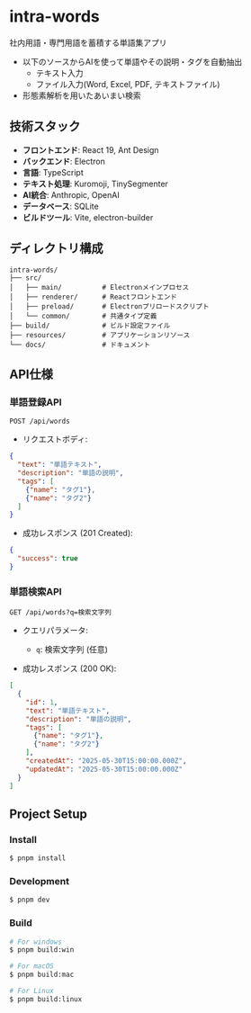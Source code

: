 # intra-words

社内用語・専門用語を蓄積する単語集アプリ

- 以下のソースからAIを使って単語やその説明・タグを自動抽出
    - テキスト入力
    - ファイル入力(Word, Excel, PDF, テキストファイル)
- 形態素解析を用いたあいまい検索

## 技術スタック

- **フロントエンド**: React 19, Ant Design
- **バックエンド**: Electron
- **言語**: TypeScript
- **テキスト処理**: Kuromoji, TinySegmenter
- **AI統合**: Anthropic, OpenAI
- **データベース**: SQLite
- **ビルドツール**: Vite, electron-builder

## ディレクトリ構成

```
intra-words/
├── src/
│   ├── main/          # Electronメインプロセス
│   ├── renderer/      # Reactフロントエンド
│   ├── preload/       # Electronプリロードスクリプト
│   └── common/        # 共通タイプ定義
├── build/             # ビルド設定ファイル
├── resources/         # アプリケーションリソース
└── docs/              # ドキュメント
```

## API仕様

### 単語登録API
`POST /api/words`

- リクエストボディ:
```json
{
  "text": "単語テキスト",
  "description": "単語の説明",
  "tags": [
    {"name": "タグ1"},
    {"name": "タグ2"}
  ]
}
```

- 成功レスポンス (201 Created):
```json
{
  "success": true
}
```

### 単語検索API
`GET /api/words?q=検索文字列`

- クエリパラメータ:
  - `q`: 検索文字列 (任意)

- 成功レスポンス (200 OK):
```json
[
  {
    "id": 1,
    "text": "単語テキスト",
    "description": "単語の説明",
    "tags": [
      {"name": "タグ1"},
      {"name": "タグ2"}
    ],
    "createdAt": "2025-05-30T15:00:00.000Z",
    "updatedAt": "2025-05-30T15:00:00.000Z"
  }
]
```

## Project Setup

### Install

```bash
$ pnpm install
```

### Development

```bash
$ pnpm dev
```

### Build

```bash
# For windows
$ pnpm build:win

# For macOS
$ pnpm build:mac

# For Linux
$ pnpm build:linux
```
